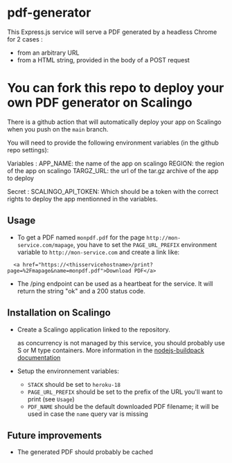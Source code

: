 # pdf-generator

This Express.js service will serve a PDF generated by a headless Chrome for 2 cases :

- from an arbitrary URL
- from a HTML string, provided in the body of a POST request


# You can fork this repo to deploy your own PDF generator on Scalingo

There is a github action that will automatically deploy your app on Scalingo when you push on the `main` branch.

You will need to provide the following environment variables (in the github repo settings):

Variables :
APP_NAME: the name of the app on scalingo
REGION: the region of the app on scalingo
TARGZ_URL: the url of the tar.gz archive of the app to deploy

Secret :
SCALINGO_API_TOKEN: Which should be a token with the correct rights to deploy the app mentionned in the variables.

## Usage

- To get a PDF named `monpdf.pdf` for the page `http://mon-service.com/mapage`, you have to set the `PAGE_URL_PREFIX` environment variable to `http://mon-service.com` and create a link like:

```
  <a href="https://<thisservicehostname>/print?page=%2Fmapage&name=monpdf.pdf">Download PDF</a>
```

- The /ping endpoint can be used as a heartbeat for the service. It will return the string "ok" and a 200 status code.

## Installation on Scalingo

- Create a Scalingo application linked to the repository.

  as concurrency is not managed by this service, you should probably use S or M type containers. More information in the [nodejs-buildpack documentation](https://github.com/Scalingo/nodejs-buildpack#reasonable-defaults-for-concurrency)

- Setup the environnement variables:

  - `STACK` should be set to `heroku-18`
  - `PAGE_URL_PREFIX` should be set to the prefix of the URL you'll want to print (see `Usage`)
  - `PDF_NAME` should be the default downloaded PDF filename; it will be used in case the `name` query var is missing

## Future improvements

- The generated PDF should probably be cached
